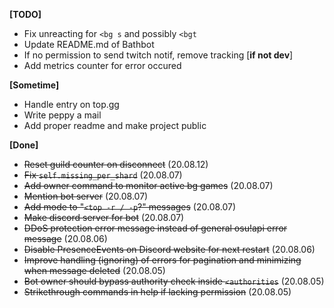
**[TODO]**
- Fix unreacting for `<bg s` and possibly `<bgt`
- Update README.md of Bathbot
- If no permission to send twitch notif, remove tracking [__if not dev__]
- Add metrics counter for error occured

**[Sometime]**
- Handle entry on top.gg
- Write peppy a mail
- Add proper readme and make project public

**[Done]**
- ~~Reset guild counter on disconnect~~ (20.08.12)
- ~~Fix `self.missing_per_shard`~~ (20.08.07)
- ~~Add owner command to monitor active bg games~~ (20.08.07)
- ~~Mention bot server~~ (20.08.07)
- ~~Add mode to "`<top -r / -p`?" messages~~ (20.08.07)
- ~~Make discord server for bot~~ (20.08.07)
- ~~DDoS protection error message instead of general osu!api error message~~ (20.08.06)
- ~~Disable PresenceEvents on Discord website for next restart~~ (20.08.06)
- ~~Improve handling (ignoring) of errors for pagination and minimizing when message deleted~~ (20.08.05)
- ~~Bot owner should bypass authority check inside `<authorities`~~ (20.08.05)
- ~~Strikethrough commands in help if lacking permission~~ (20.08.05)